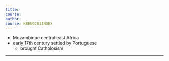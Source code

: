 ```yaml
---
title:  
course: 
author: 
source: KBENG201INDEX
---
```


- Mozambique central east Africa
- early 17th century settled by Portuguese
	- brought Catholosism

---